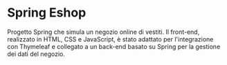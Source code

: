 # Spring Eshop
Progetto Spring che simula un negozio online di vestiti. Il front-end, realizzato in HTML, CSS e JavaScript, è stato adattato per l'integrazione con Thymeleaf e collegato a un back-end basato su Spring per la gestione dei dati del negozio.
